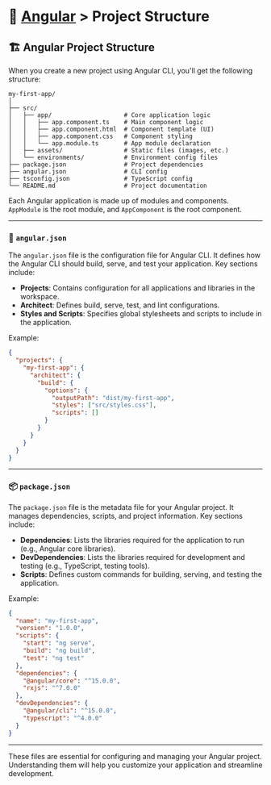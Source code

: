 # 📘 [Angular](../) > Project Structure

## 🏗️ Angular Project Structure

When you create a new project using Angular CLI, you'll get the following structure:

```
my-first-app/
│
├── src/
│   ├── app/                    # Core application logic
│   │   ├── app.component.ts    # Main component logic
│   │   ├── app.component.html  # Component template (UI)
│   │   ├── app.component.css   # Component styling
│   │   └── app.module.ts       # App module declaration
│   ├── assets/                 # Static files (images, etc.)
│   └── environments/           # Environment config files
├── package.json                # Project dependencies
├── angular.json                # CLI config
├── tsconfig.json               # TypeScript config
└── README.md                   # Project documentation
```

Each Angular application is made up of modules and components. `AppModule` is the root module, and `AppComponent` is the root component.

---

### 📄 `angular.json`
The `angular.json` file is the configuration file for Angular CLI. It defines how the Angular CLI should build, serve, and test your application. Key sections include:

- **Projects**: Contains configuration for all applications and libraries in the workspace.
- **Architect**: Defines build, serve, test, and lint configurations.
- **Styles and Scripts**: Specifies global stylesheets and scripts to include in the application.

Example:
```json
{
  "projects": {
    "my-first-app": {
      "architect": {
        "build": {
          "options": {
            "outputPath": "dist/my-first-app",
            "styles": ["src/styles.css"],
            "scripts": []
          }
        }
      }
    }
  }
}
```

---

### 📦 `package.json`
The `package.json` file is the metadata file for your Angular project. It manages dependencies, scripts, and project information. Key sections include:

- **Dependencies**: Lists the libraries required for the application to run (e.g., Angular core libraries).
- **DevDependencies**: Lists the libraries required for development and testing (e.g., TypeScript, testing tools).
- **Scripts**: Defines custom commands for building, serving, and testing the application.

Example:
```json
{
  "name": "my-first-app",
  "version": "1.0.0",
  "scripts": {
    "start": "ng serve",
    "build": "ng build",
    "test": "ng test"
  },
  "dependencies": {
    "@angular/core": "^15.0.0",
    "rxjs": "^7.0.0"
  },
  "devDependencies": {
    "@angular/cli": "^15.0.0",
    "typescript": "^4.0.0"
  }
}
```

---

These files are essential for configuring and managing your Angular project. Understanding them will help you customize your application and streamline development.